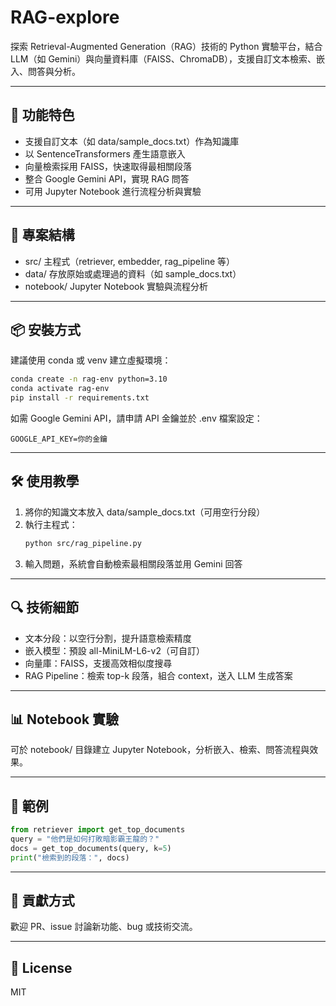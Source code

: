 
# RAG-explore

探索 Retrieval-Augmented Generation（RAG）技術的 Python 實驗平台，結合 LLM（如 Gemini）與向量資料庫（FAISS、ChromaDB），支援自訂文本檢索、嵌入、問答與分析。

---

## 🚀 功能特色

- 支援自訂文本（如 data/sample_docs.txt）作為知識庫
- 以 SentenceTransformers 產生語意嵌入
- 向量檢索採用 FAISS，快速取得最相關段落
- 整合 Google Gemini API，實現 RAG 問答
- 可用 Jupyter Notebook 進行流程分析與實驗

---

## 📁 專案結構

- src/        主程式（retriever, embedder, rag_pipeline 等）
- data/       存放原始或處理過的資料（如 sample_docs.txt）
- notebook/   Jupyter Notebook 實驗與流程分析

---

## 📦 安裝方式

建議使用 conda 或 venv 建立虛擬環境：

```bash
conda create -n rag-env python=3.10
conda activate rag-env
pip install -r requirements.txt
```

如需 Google Gemini API，請申請 API 金鑰並於 .env 檔案設定：
```
GOOGLE_API_KEY=你的金鑰
```

---

## 🛠️ 使用教學

1. 將你的知識文本放入 data/sample_docs.txt（可用空行分段）
2. 執行主程式：
   ```bash
   python src/rag_pipeline.py
   ```
3. 輸入問題，系統會自動檢索最相關段落並用 Gemini 回答

---

## 🔍 技術細節

- 文本分段：以空行分割，提升語意檢索精度
- 嵌入模型：預設 all-MiniLM-L6-v2（可自訂）
- 向量庫：FAISS，支援高效相似度搜尋
- RAG Pipeline：檢索 top-k 段落，組合 context，送入 LLM 生成答案

---

## 📊 Notebook 實驗

可於 notebook/ 目錄建立 Jupyter Notebook，分析嵌入、檢索、問答流程與效果。

---

## 📝 範例

```python
from retriever import get_top_documents
query = "他們是如何打敗暗影霸王龍的？"
docs = get_top_documents(query, k=5)
print("檢索到的段落：", docs)
```

---

## 🤝 貢獻方式

歡迎 PR、issue 討論新功能、bug 或技術交流。

---

## 📄 License

MIT

